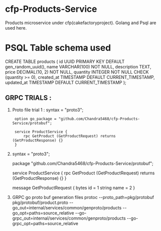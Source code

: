 # cfp-Products-Service
Products microservice under cfp(cakefactoryproject). Golang and Psql are used here.

# PSQL Table schema used 

CREATE TABLE products (
    id UUID PRIMARY KEY DEFAULT gen_random_uuid(),
    name VARCHAR(100) NOT NULL,
    description TEXT,
    price DECIMAL(10, 2) NOT NULL,
    quantity INTEGER NOT NULL CHECK (quantity >= 0),
    created_at TIMESTAMP DEFAULT CURRENT_TIMESTAMP,
    updated_at TIMESTAMP DEFAULT CURRENT_TIMESTAMP
);



## GRPC TRIALS :
1. Proto file trial 1 :
        syntax = "proto3";

        option go_package = "github.com/Chandra5468/cfp-Products-Service/protobuf";

        service ProductService {
            rpc GetProduct (GetProductRequest) returns (GetProductResponse) {}
        }

2.  syntax = "proto3";

    package "github.com/Chandra5468/cfp-Products-Service/protobuf";

    service ProductService {
        rpc GetProduct (GetProductRequest) returns (GetProductResponse) {}
    }

    message GetProductRequest {
        bytes id = 1
        string name = 2
    }

3. GRPC go proto buf generation files
    protoc --proto_path=pkg/protobuf pkg/protobuf/product.proto --go_out=internal/services/common/genproto/products --go_opt=paths=source_relative --go-grpc_out=internal/services/common/genproto/products --go-grpc_opt=paths=source_relative